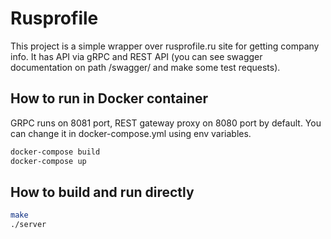 # Rusprofile
This project is a simple wrapper over rusprofile.ru site for getting company info. 
It has API via gRPC and REST API (you can see swagger documentation on path /swagger/ and make some test requests).
## How to run in Docker container
GRPC runs on 8081 port, REST gateway proxy on 8080 port by default. You can change it in docker-compose.yml using env variables.   
```bash
docker-compose build
docker-compose up
```

## How to build and run directly
```bash
make
./server
```